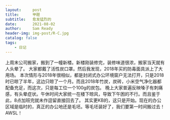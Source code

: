 ```yaml
---
layout:     post
title:      甲醛
subtitle:   愈发猛烈的
date:       2021-08-02
author:     Sam Ready
header-img: img-post/R-C.jpg
catalog: false
tags:
    - 日记
---
```


上周末公司搬家，搬到了一幢新楼。新楼刚装修完，装修味道很浓，搬家当天就有人头晕了。
大家都戴了活性炭口罩。然后我发现，2018年买的防毒面具派上了大用场。
本次情形与2018年很相似，都是封闭式办公环境窗户无法打开，只是2018时已晾了半年，这边只晾了一个月。而且2018年竹炭，炭砖，小米空气净化器都配备充足，而这次，只是每工位一个100g的炭包。
晚上大家普遍反映嗓子有刺痛感，有头晕症状。午休时间大家统一在楼下晾风，导致下午困的不行。而且鉴于此，8点加班完就未作逗留直接回去了。
其实更KB的，这只是开始。现在的办公区域是临时的，真正的办公地还是毛坯。等毛坯装好了，我们要第一时间搬过去！
AWSL！